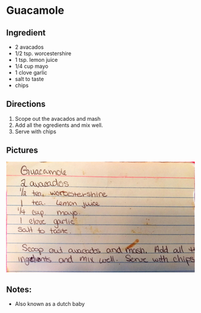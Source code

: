 Guacamole
========================================================

Ingredient
----------------------------------------------------------
* 2 avacados
* 1/2 tsp. worcestershire
* 1 tsp. lemon juice
* 1/4 cup mayo
* 1 clove garlic
* salt to taste
* chips

Directions
------------------------------------
1. Scope out the avacados and mash
2. Add all the ogredients and mix well. 
3. Serve with chips

Pictures
-------------------------------------------------
![Original Recipe](./imgs/guacamole.jpg "Original Recipe")

Notes:
--------------------------------
* Also known as a dutch baby
